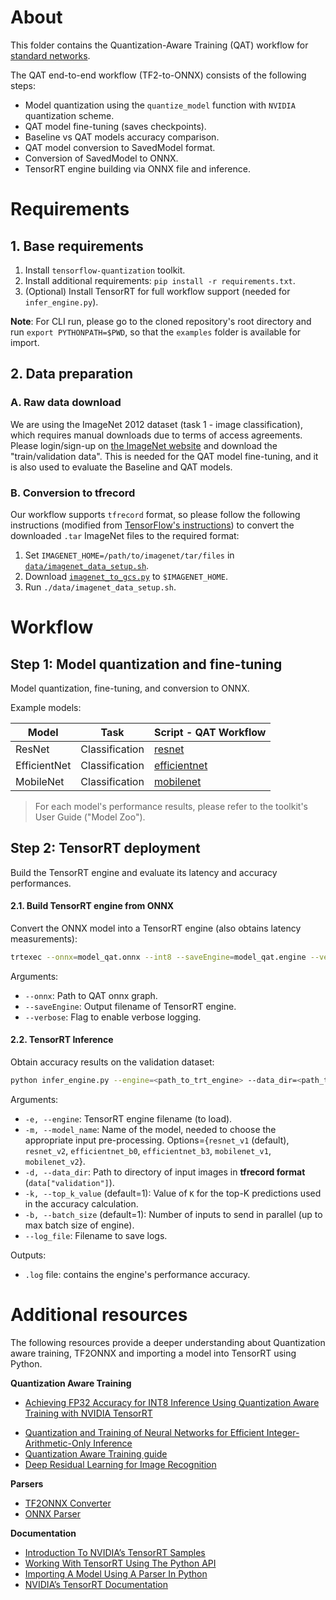 # About
This folder contains the Quantization-Aware Training (QAT) workflow for [standard networks](#step-1-model-quantization-and-fine-tuning).

The QAT end-to-end workflow (TF2-to-ONNX) consists of the following steps:
- Model quantization using the `quantize_model` function with `NVIDIA` quantization scheme.
- QAT model fine-tuning (saves checkpoints).
- Baseline vs QAT models accuracy comparison.
- QAT model conversion to SavedModel format.
- Conversion of SavedModel to ONNX.
- TensorRT engine building via ONNX file and inference.

# Requirements
## 1. Base requirements
1. Install `tensorflow-quantization` toolkit.
2. Install additional requirements: `pip install -r requirements.txt`.
3. (Optional) Install TensorRT for full workflow support (needed for `infer_engine.py`).

**Note**: For CLI run, please go to the cloned repository's root directory and run `export PYTHONPATH=$PWD`, so that the `examples` folder is available for import.

## 2. Data preparation
### A. Raw data download
We are using the ImageNet 2012 dataset (task 1 - image classification), which requires manual downloads due to terms of access agreements.
Please login/sign-up on [the ImageNet website](https://image-net.org/challenges/LSVRC/2012/2012-downloads.php) and download the "train/validation data".
This is needed for the QAT model fine-tuning, and it is also used to evaluate the Baseline and QAT models.

### B. Conversion to tfrecord
Our workflow supports `tfrecord` format, so please follow the following instructions (modified from [TensorFlow's instructions](https://github.com/tensorflow/tpu/tree/master/tools/datasets#imagenet_to_gcspy)) to convert the downloaded `.tar` ImageNet files to the required format:

1. Set `IMAGENET_HOME=/path/to/imagenet/tar/files` in [`data/imagenet_data_setup.sh`](data/imagenet_data_setup.sh).
2. Download [`imagenet_to_gcs.py`](https://github.com/tensorflow/tpu/blob/master/tools/datasets/imagenet_to_gcs.py) to `$IMAGENET_HOME`.
3. Run `./data/imagenet_data_setup.sh`.

# Workflow

## Step 1: Model quantization and fine-tuning
Model quantization, fine-tuning, and conversion to ONNX.

Example models:

| Model         | Task             | Script - QAT Workflow          |
|---------------|------------------|--------------------------------|
| ResNet        | Classification   | [resnet](resnet)               |
| EfficientNet  | Classification   | [efficientnet](efficientnet)   |
| MobileNet     | Classification   | [mobilenet](mobilenet)         |
> For each model's performance results, please refer to the toolkit's User Guide ("Model Zoo").

## Step 2: TensorRT deployment
Build the TensorRT engine and evaluate its latency and accuracy performances.

#### 2.1. Build TensorRT engine from ONNX
Convert the ONNX model into a TensorRT engine (also obtains latency measurements):

```sh
trtexec --onnx=model_qat.onnx --int8 --saveEngine=model_qat.engine --verbose
```

Arguments:
* `--onnx`: Path to QAT onnx graph.
* `--saveEngine`: Output filename of TensorRT engine.
* `--verbose`: Flag to enable verbose logging.

#### 2.2. TensorRT Inference
Obtain accuracy results on the validation dataset:

```sh
python infer_engine.py --engine=<path_to_trt_engine> --data_dir=<path_to_tfrecord_val_data> -b=<batch_size>
```

Arguments:
- `-e, --engine`: TensorRT engine filename (to load).
- `-m, --model_name`: Name of the model, needed to choose the appropriate input pre-processing. Options={`resnet_v1` (default), `resnet_v2`, `efficientnet_b0`, `efficientnet_b3`, `mobilenet_v1`, `mobilenet_v2`}.
- `-d, --data_dir`: Path to directory of input images in **tfrecord format** (`data["validation"]`).
- `-k, --top_k_value` (default=1): Value of `K` for the top-K predictions used in the accuracy calculation.
- `-b, --batch_size` (default=1): Number of inputs to send in parallel (up to max batch size of engine).
- `--log_file`: Filename to save logs.

Outputs:
- `.log` file: contains the engine's performance accuracy.

# Additional resources

The following resources provide a deeper understanding about Quantization aware training, TF2ONNX and importing a model into TensorRT using Python.

**Quantization Aware Training**

* <a href="https://developer.nvidia.com/blog/achieving-fp32-accuracy-for-int8-inference-using-quantization-aware-training-with-tensorrt/">Achieving FP32 Accuracy for INT8 Inference Using Quantization Aware Training with NVIDIA TensorRT</a>

- [Quantization and Training of Neural Networks for Efficient Integer-Arithmetic-Only Inference](https://arxiv.org/pdf/1712.05877.pdf)
- [Quantization Aware Training guide](https://www.tensorflow.org/model_optimization/guide/quantization/training)
- [Deep Residual Learning for Image Recognition](https://arxiv.org/pdf/1512.03385.pdf)

**Parsers**

- [TF2ONNX Converter](https://github.com/onnx/tensorflow-onnx)
- [ONNX Parser](https://docs.nvidia.com/deeplearning/sdk/tensorrt-api/python_api/parsers/Onnx/pyOnnx.html)

**Documentation**

- [Introduction To NVIDIA’s TensorRT Samples](https://docs.nvidia.com/deeplearning/sdk/tensorrt-sample-support-guide/index.html#samples)
- [Working With TensorRT Using The Python API](https://docs.nvidia.com/deeplearning/sdk/tensorrt-developer-guide/index.html#python_topics)
- [Importing A Model Using A Parser In Python](https://docs.nvidia.com/deeplearning/sdk/tensorrt-developer-guide/index.html#import_model_python)
- [NVIDIA’s TensorRT Documentation](https://docs.nvidia.com/deeplearning/tensorrt/developer-guide/index.html)
